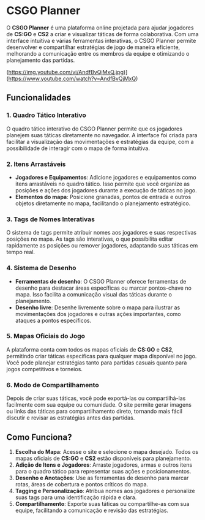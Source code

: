 # CSGO Planner

O **CSGO Planner** é uma plataforma online projetada para ajudar jogadores de **CS:GO** e **CS2** a criar e visualizar táticas de forma colaborativa. Com uma interface intuitiva e várias ferramentas interativas, o CSGO Planner permite desenvolver e compartilhar estratégias de jogo de maneira eficiente, melhorando a comunicação entre os membros da equipe e otimizando o planejamento das partidas.

(https://img.youtube.com/vi/AndfBvQjMxQ.jpg)](https://www.youtube.com/watch?v=AndfBvQjMxQ)

## Funcionalidades

### 1. **Quadro Tático Interativo**
O quadro tático interativo do CSGO Planner permite que os jogadores planejem suas táticas diretamente no navegador. A interface foi criada para facilitar a visualização das movimentações e estratégias da equipe, com a possibilidade de interagir com o mapa de forma intuitiva.

### 2. **Itens Arrastáveis**
- **Jogadores e Equipamentos**: Adicione jogadores e equipamentos como itens arrastáveis no quadro tático. Isso permite que você organize as posições e ações dos jogadores durante a execução de táticas no jogo.
- **Elementos do mapa**: Posicione granadas, pontos de entrada e outros objetos diretamente no mapa, facilitando o planejamento estratégico.

### 3. **Tags de Nomes Interativas**
O sistema de tags permite atribuir nomes aos jogadores e suas respectivas posições no mapa. As tags são interativas, o que possibilita editar rapidamente as posições ou remover jogadores, adaptando suas táticas em tempo real.

### 4. **Sistema de Desenho**
- **Ferramentas de desenho**: O CSGO Planner oferece ferramentas de desenho para destacar áreas específicas ou marcar pontos-chave no mapa. Isso facilita a comunicação visual das táticas durante o planejamento.
- **Desenho livre**: Desenhe livremente sobre o mapa para ilustrar as movimentações dos jogadores e outras ações importantes, como ataques a pontos específicos.

### 5. **Mapas Oficiais do Jogo**
A plataforma conta com todos os mapas oficiais de **CS:GO** e **CS2**, permitindo criar táticas específicas para qualquer mapa disponível no jogo. Você pode planejar estratégias tanto para partidas casuais quanto para jogos competitivos e torneios.

### 6. **Modo de Compartilhamento**
Depois de criar suas táticas, você pode exportá-las ou compartilhá-las facilmente com sua equipe ou comunidade. O site permite gerar imagens ou links das táticas para compartilhamento direto, tornando mais fácil discutir e revisar as estratégias antes das partidas.

## Como Funciona?

1. **Escolha do Mapa**: Acesse o site e selecione o mapa desejado. Todos os mapas oficiais de **CS:GO** e **CS2** estão disponíveis para planejamento.
2. **Adição de Itens e Jogadores**: Arraste jogadores, armas e outros itens para o quadro tático para representar suas ações e posicionamentos.
3. **Desenho e Anotações**: Use as ferramentas de desenho para marcar rotas, áreas de cobertura e pontos críticos do mapa.
4. **Tagging e Personalização**: Atribua nomes aos jogadores e personalize suas tags para uma identificação rápida e clara.
5. **Compartilhamento**: Exporte suas táticas ou compartilhe-as com sua equipe, facilitando a comunicação e revisão das estratégias.
